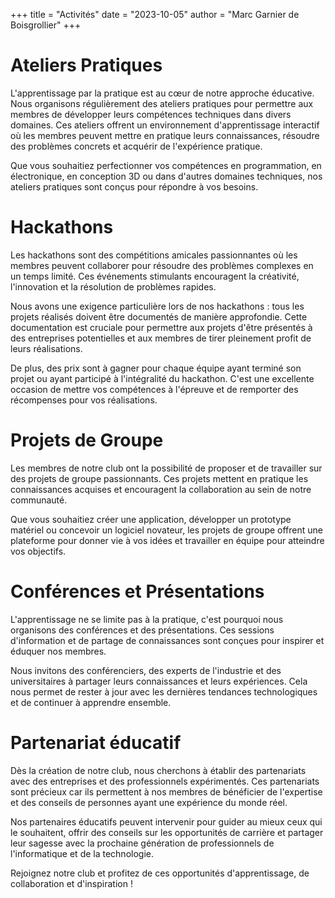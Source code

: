 +++
title = "Activités"
date = "2023-10-05"
author = "Marc Garnier de Boisgrollier"
+++
# Ateliers Pratiques

L'apprentissage par la pratique est au cœur de notre approche éducative. Nous organisons régulièrement des ateliers pratiques pour permettre aux membres de développer leurs compétences techniques dans divers domaines. Ces ateliers offrent un environnement d'apprentissage interactif où les membres peuvent mettre en pratique leurs connaissances, résoudre des problèmes concrets et acquérir de l'expérience pratique.

Que vous souhaitiez perfectionner vos compétences en programmation, en électronique, en conception 3D ou dans d'autres domaines techniques, nos ateliers pratiques sont conçus pour répondre à vos besoins.

# Hackathons

Les hackathons sont des compétitions amicales passionnantes où les membres peuvent collaborer pour résoudre des problèmes complexes en un temps limité. Ces événements stimulants encouragent la créativité, l'innovation et la résolution de problèmes rapides.

Nous avons une exigence particulière lors de nos hackathons : tous les projets réalisés doivent être documentés de manière approfondie. Cette documentation est cruciale pour permettre aux projets d'être présentés à des entreprises potentielles et aux membres de tirer pleinement profit de leurs réalisations.

De plus, des prix sont à gagner pour chaque équipe ayant terminé son projet ou ayant participé à l'intégralité du hackathon. C'est une excellente occasion de mettre vos compétences à l'épreuve et de remporter des récompenses pour vos réalisations.

# Projets de Groupe

Les membres de notre club ont la possibilité de proposer et de travailler sur des projets de groupe passionnants. Ces projets mettent en pratique les connaissances acquises et encouragent la collaboration au sein de notre communauté.

Que vous souhaitiez créer une application, développer un prototype matériel ou concevoir un logiciel novateur, les projets de groupe offrent une plateforme pour donner vie à vos idées et travailler en équipe pour atteindre vos objectifs.

# Conférences et Présentations

L'apprentissage ne se limite pas à la pratique, c'est pourquoi nous organisons des conférences et des présentations. Ces sessions d'information et de partage de connaissances sont conçues pour inspirer et éduquer nos membres.

Nous invitons des conférenciers, des experts de l'industrie et des universitaires à partager leurs connaissances et leurs expériences. Cela nous permet de rester à jour avec les dernières tendances technologiques et de continuer à apprendre ensemble.

# Partenariat éducatif

Dès la création de notre club, nous cherchons à établir des partenariats avec des entreprises et des professionnels expérimentés. Ces partenariats sont précieux car ils permettent à nos membres de bénéficier de l'expertise et des conseils de personnes ayant une expérience du monde réel.

Nos partenaires éducatifs peuvent intervenir pour guider au mieux ceux qui le souhaitent, offrir des conseils sur les opportunités de carrière et partager leur sagesse avec la prochaine génération de professionnels de l'informatique et de la technologie.

Rejoignez notre club et profitez de ces opportunités d'apprentissage, de collaboration et d'inspiration !

